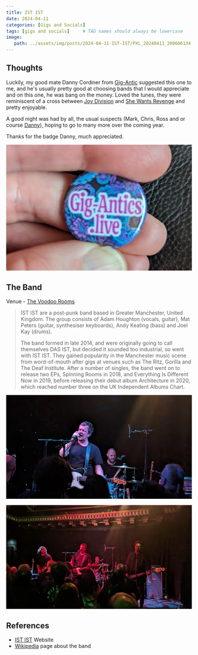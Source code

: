 ```yaml
---
title: IST IST
date: 2024-04-11
categories: [Gigs and Socials]
tags: [gigs and socials]     # TAG names should always be lowercase
image:
   path: ../assets/img/posts/2024-04-11-IST-IST/PXL_20240411_200606134.webp
---
```


## Thoughts

Luckily, my good mate Danny Cordiner from [Gig-Antic](https://www.gig-antics.live/) suggested this one to me, and he's usually pretty good at choosing bands that I would appreciate and on this one, he was bang on the money. Loved the tunes, they were reminiscent of a cross between [Joy Division](https://en.wikipedia.org/wiki/Joy_Division) and [She Wants Revenge](https://en.wikipedia.org/wiki/Joy_Division) and pretty enjoyable.

A good night was had by all, the usual suspects (Mark, Chris, Ross and or course [Danny](https://www.gig-antics.live/)), hoping to go to many more over the coming year.

Thanks for the badge Danny, much appreciated.

![Gig-Antics light](../../assets/img/posts/2024-04-11-IST-IST/Gig-Antic-Badge.webp)

## The Band

Venue - [The Voodoo Rooms](https://www.thevoodoorooms.com/)

> IST IST are a post-punk band based in Greater Manchester, United Kingdom. The group consists of Adam Houghton (vocals, guitar), Mat Peters (guitar, synthesiser keyboards), Andy Keating (bass) and Joel Kay (drums).
>
> The band formed in late 2014, and were originally going to call themselves DAS IST, but decided it sounded too industrial, so went with IST IST. They gained popularity in the Manchester music scene from word-of-mouth after gigs at venues such as The Ritz, Gorilla and The Deaf Institute. After a number of singles, the band went on to release two EPs, Spinning Rooms in 2018, and Everything Is Different Now in 2019, before releasing their debut album Architecture in 2020, which reached number three on the UK Independent Albums Chart.

![IST IST Light](../../assets/img/posts/2024-04-11-IST-IST/PXL_20240411_203515624.webp)

![IST IST Light](../../assets/img/posts/2024-04-11-IST-IST/PXL_20240411_203542123.webp)

## References

* [IST IST](https://www.ististmusic.com/) Website
* [Wikipedia](https://en.wikipedia.org/wiki/Ist_Ist) page about the band
